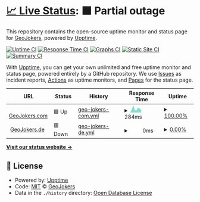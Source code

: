 # [📈 Live Status](https://demo.upptime.js.org): <!--live status--> **🟧 Partial outage**

This repository contains the open-source uptime monitor and status page for [GeoJokers](www.geojokers.com), powered by [Upptime](https://github.com/upptime/upptime).

[![Uptime CI](https://github.com/GeoJokers/upptime/workflows/Uptime%20CI/badge.svg)](https://github.com/GeoJokers/upptime/actions?query=workflow%3A%22Uptime+CI%22)
[![Response Time CI](https://github.com/GeoJokers/upptime/workflows/Response%20Time%20CI/badge.svg)](https://github.com/GeoJokers/upptime/actions?query=workflow%3A%22Response+Time+CI%22)
[![Graphs CI](https://github.com/GeoJokers/upptime/workflows/Graphs%20CI/badge.svg)](https://github.com/GeoJokers/upptime/actions?query=workflow%3A%22Graphs+CI%22)
[![Static Site CI](https://github.com/GeoJokers/upptime/workflows/Static%20Site%20CI/badge.svg)](https://github.com/GeoJokers/upptime/actions?query=workflow%3A%22Static+Site+CI%22)
[![Summary CI](https://github.com/GeoJokers/upptime/workflows/Summary%20CI/badge.svg)](https://github.com/GeoJokers/upptime/actions?query=workflow%3A%22Summary+CI%22)

With [Upptime](https://upptime.js.org), you can get your own unlimited and free uptime monitor and status page, powered entirely by a GitHub repository. We use [Issues](https://github.com/GeoJokers/upptime/issues) as incident reports, [Actions](https://github.com/GeoJokers/upptime/actions) as uptime monitors, and [Pages](https://demo.upptime.js.org) for the status page.

<!--start: status pages-->
<!-- This summary is generated by Upptime (https://github.com/upptime/upptime) -->
<!-- Do not edit this manually, your changes will be overwritten -->
<!-- prettier-ignore -->
| URL | Status | History | Response Time | Uptime |
| --- | ------ | ------- | ------------- | ------ |
| <img alt="" src="https://icons.duckduckgo.com/ip3/www.geojokers.com.ico" height="13"> [GeoJokers.com](http://www.geojokers.com) | 🟩 Up | [geo-jokers-com.yml](https://github.com/GeoJokers/upptime/commits/HEAD/history/geo-jokers-com.yml) | <details><summary><img alt="Response time graph" src="./graphs/geo-jokers-com/response-time-week.png" height="20"> 284ms</summary><br><a href="https://GeoJokers.github.io/upptime/history/geo-jokers-com"><img alt="Response time 257" src="https://img.shields.io/endpoint?url=https%3A%2F%2Fraw.githubusercontent.com%2FGeoJokers%2Fupptime%2FHEAD%2Fapi%2Fgeo-jokers-com%2Fresponse-time.json"></a><br><a href="https://GeoJokers.github.io/upptime/history/geo-jokers-com"><img alt="24-hour response time 178" src="https://img.shields.io/endpoint?url=https%3A%2F%2Fraw.githubusercontent.com%2FGeoJokers%2Fupptime%2FHEAD%2Fapi%2Fgeo-jokers-com%2Fresponse-time-day.json"></a><br><a href="https://GeoJokers.github.io/upptime/history/geo-jokers-com"><img alt="7-day response time 284" src="https://img.shields.io/endpoint?url=https%3A%2F%2Fraw.githubusercontent.com%2FGeoJokers%2Fupptime%2FHEAD%2Fapi%2Fgeo-jokers-com%2Fresponse-time-week.json"></a><br><a href="https://GeoJokers.github.io/upptime/history/geo-jokers-com"><img alt="30-day response time 270" src="https://img.shields.io/endpoint?url=https%3A%2F%2Fraw.githubusercontent.com%2FGeoJokers%2Fupptime%2FHEAD%2Fapi%2Fgeo-jokers-com%2Fresponse-time-month.json"></a><br><a href="https://GeoJokers.github.io/upptime/history/geo-jokers-com"><img alt="1-year response time 258" src="https://img.shields.io/endpoint?url=https%3A%2F%2Fraw.githubusercontent.com%2FGeoJokers%2Fupptime%2FHEAD%2Fapi%2Fgeo-jokers-com%2Fresponse-time-year.json"></a></details> | <details><summary><a href="https://GeoJokers.github.io/upptime/history/geo-jokers-com">100.00%</a></summary><a href="https://GeoJokers.github.io/upptime/history/geo-jokers-com"><img alt="All-time uptime 100.00%" src="https://img.shields.io/endpoint?url=https%3A%2F%2Fraw.githubusercontent.com%2FGeoJokers%2Fupptime%2FHEAD%2Fapi%2Fgeo-jokers-com%2Fuptime.json"></a><br><a href="https://GeoJokers.github.io/upptime/history/geo-jokers-com"><img alt="24-hour uptime 100.00%" src="https://img.shields.io/endpoint?url=https%3A%2F%2Fraw.githubusercontent.com%2FGeoJokers%2Fupptime%2FHEAD%2Fapi%2Fgeo-jokers-com%2Fuptime-day.json"></a><br><a href="https://GeoJokers.github.io/upptime/history/geo-jokers-com"><img alt="7-day uptime 100.00%" src="https://img.shields.io/endpoint?url=https%3A%2F%2Fraw.githubusercontent.com%2FGeoJokers%2Fupptime%2FHEAD%2Fapi%2Fgeo-jokers-com%2Fuptime-week.json"></a><br><a href="https://GeoJokers.github.io/upptime/history/geo-jokers-com"><img alt="30-day uptime 100.00%" src="https://img.shields.io/endpoint?url=https%3A%2F%2Fraw.githubusercontent.com%2FGeoJokers%2Fupptime%2FHEAD%2Fapi%2Fgeo-jokers-com%2Fuptime-month.json"></a><br><a href="https://GeoJokers.github.io/upptime/history/geo-jokers-com"><img alt="1-year uptime 100.00%" src="https://img.shields.io/endpoint?url=https%3A%2F%2Fraw.githubusercontent.com%2FGeoJokers%2Fupptime%2FHEAD%2Fapi%2Fgeo-jokers-com%2Fuptime-year.json"></a></details>
| <img alt="" src="https://icons.duckduckgo.com/ip3/www.geojokers.de.ico" height="13"> [GeoJokers.de](https://www.geojokers.de) | 🟥 Down | [geo-jokers-de.yml](https://github.com/GeoJokers/upptime/commits/HEAD/history/geo-jokers-de.yml) | <details><summary><img alt="Response time graph" src="./graphs/geo-jokers-de/response-time-week.png" height="20"> 0ms</summary><br><a href="https://GeoJokers.github.io/upptime/history/geo-jokers-de"><img alt="Response time 629" src="https://img.shields.io/endpoint?url=https%3A%2F%2Fraw.githubusercontent.com%2FGeoJokers%2Fupptime%2FHEAD%2Fapi%2Fgeo-jokers-de%2Fresponse-time.json"></a><br><a href="https://GeoJokers.github.io/upptime/history/geo-jokers-de"><img alt="24-hour response time 0" src="https://img.shields.io/endpoint?url=https%3A%2F%2Fraw.githubusercontent.com%2FGeoJokers%2Fupptime%2FHEAD%2Fapi%2Fgeo-jokers-de%2Fresponse-time-day.json"></a><br><a href="https://GeoJokers.github.io/upptime/history/geo-jokers-de"><img alt="7-day response time 0" src="https://img.shields.io/endpoint?url=https%3A%2F%2Fraw.githubusercontent.com%2FGeoJokers%2Fupptime%2FHEAD%2Fapi%2Fgeo-jokers-de%2Fresponse-time-week.json"></a><br><a href="https://GeoJokers.github.io/upptime/history/geo-jokers-de"><img alt="30-day response time 0" src="https://img.shields.io/endpoint?url=https%3A%2F%2Fraw.githubusercontent.com%2FGeoJokers%2Fupptime%2FHEAD%2Fapi%2Fgeo-jokers-de%2Fresponse-time-month.json"></a><br><a href="https://GeoJokers.github.io/upptime/history/geo-jokers-de"><img alt="1-year response time 628" src="https://img.shields.io/endpoint?url=https%3A%2F%2Fraw.githubusercontent.com%2FGeoJokers%2Fupptime%2FHEAD%2Fapi%2Fgeo-jokers-de%2Fresponse-time-year.json"></a></details> | <details><summary><a href="https://GeoJokers.github.io/upptime/history/geo-jokers-de">0.00%</a></summary><a href="https://GeoJokers.github.io/upptime/history/geo-jokers-de"><img alt="All-time uptime 47.06%" src="https://img.shields.io/endpoint?url=https%3A%2F%2Fraw.githubusercontent.com%2FGeoJokers%2Fupptime%2FHEAD%2Fapi%2Fgeo-jokers-de%2Fuptime.json"></a><br><a href="https://GeoJokers.github.io/upptime/history/geo-jokers-de"><img alt="24-hour uptime 0.00%" src="https://img.shields.io/endpoint?url=https%3A%2F%2Fraw.githubusercontent.com%2FGeoJokers%2Fupptime%2FHEAD%2Fapi%2Fgeo-jokers-de%2Fuptime-day.json"></a><br><a href="https://GeoJokers.github.io/upptime/history/geo-jokers-de"><img alt="7-day uptime 0.00%" src="https://img.shields.io/endpoint?url=https%3A%2F%2Fraw.githubusercontent.com%2FGeoJokers%2Fupptime%2FHEAD%2Fapi%2Fgeo-jokers-de%2Fuptime-week.json"></a><br><a href="https://GeoJokers.github.io/upptime/history/geo-jokers-de"><img alt="30-day uptime 0.00%" src="https://img.shields.io/endpoint?url=https%3A%2F%2Fraw.githubusercontent.com%2FGeoJokers%2Fupptime%2FHEAD%2Fapi%2Fgeo-jokers-de%2Fuptime-month.json"></a><br><a href="https://GeoJokers.github.io/upptime/history/geo-jokers-de"><img alt="1-year uptime 40.92%" src="https://img.shields.io/endpoint?url=https%3A%2F%2Fraw.githubusercontent.com%2FGeoJokers%2Fupptime%2FHEAD%2Fapi%2Fgeo-jokers-de%2Fuptime-year.json"></a></details>

<!--end: status pages-->

[**Visit our status website →**](https://demo.upptime.js.org)

## 📄 License

- Powered by: [Upptime](https://github.com/upptime/upptime)
- Code: [MIT](./LICENSE) © [GeoJokers](www.geojokers.com)
- Data in the `./history` directory: [Open Database License](https://opendatacommons.org/licenses/odbl/1-0/)
